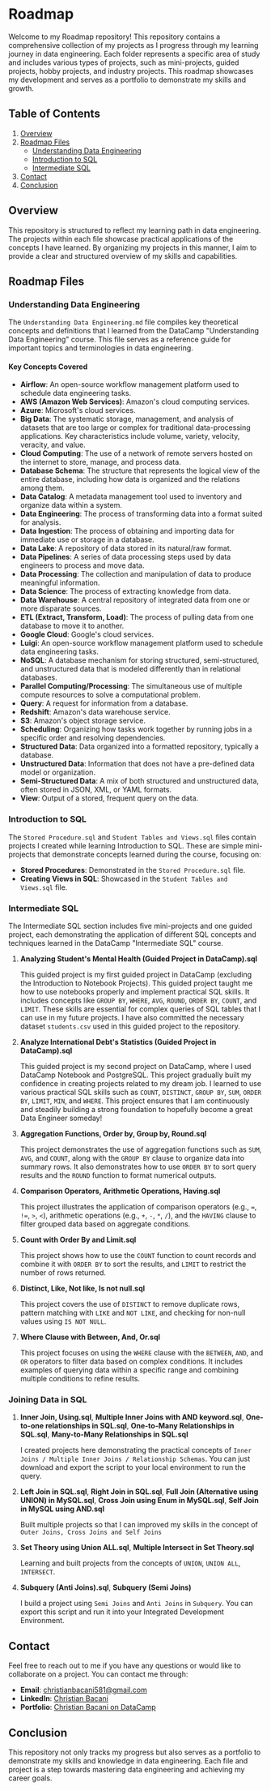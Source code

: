 # Roadmap

Welcome to my Roadmap repository! This repository contains a comprehensive collection of my projects as I progress through my learning journey in data engineering. Each folder represents a specific area of study and includes various types of projects, such as mini-projects, guided projects, hobby projects, and industry projects. This roadmap showcases my development and serves as a portfolio to demonstrate my skills and growth.

## Table of Contents
1. [Overview](#overview)
2. [Roadmap Files](#roadmap-files)
   - [Understanding Data Engineering](#understanding-data-engineering)
   - [Introduction to SQL](#introduction-to-sql)
   - [Intermediate SQL](#intermediate-sql)
3. [Contact](#contact)
4. [Conclusion](#conclusion)

## Overview

This repository is structured to reflect my learning path in data engineering. The projects within each file showcase practical applications of the concepts I have learned. By organizing my projects in this manner, I aim to provide a clear and structured overview of my skills and capabilities.

## Roadmap Files

### Understanding Data Engineering

The `Understanding Data Engineering.md` file compiles key theoretical concepts and definitions that I learned from the DataCamp "Understanding Data Engineering" course. This file serves as a reference guide for important topics and terminologies in data engineering.

#### Key Concepts Covered

- **Airflow**: An open-source workflow management platform used to schedule data engineering tasks.
- **AWS (Amazon Web Services)**: Amazon's cloud computing services.
- **Azure**: Microsoft's cloud services.
- **Big Data**: The systematic storage, management, and analysis of datasets that are too large or complex for traditional data-processing applications. Key characteristics include volume, variety, velocity, veracity, and value.
- **Cloud Computing**: The use of a network of remote servers hosted on the internet to store, manage, and process data.
- **Database Schema**: The structure that represents the logical view of the entire database, including how data is organized and the relations among them.
- **Data Catalog**: A metadata management tool used to inventory and organize data within a system.
- **Data Engineering**: The process of transforming data into a format suited for analysis.
- **Data Ingestion**: The process of obtaining and importing data for immediate use or storage in a database.
- **Data Lake**: A repository of data stored in its natural/raw format.
- **Data Pipelines**: A series of data processing steps used by data engineers to process and move data.
- **Data Processing**: The collection and manipulation of data to produce meaningful information.
- **Data Science**: The process of extracting knowledge from data.
- **Data Warehouse**: A central repository of integrated data from one or more disparate sources.
- **ETL (Extract, Transform, Load)**: The process of pulling data from one database to move it to another.
- **Google Cloud**: Google's cloud services.
- **Luigi**: An open-source workflow management platform used to schedule data engineering tasks.
- **NoSQL**: A database mechanism for storing structured, semi-structured, and unstructured data that is modeled differently than in relational databases.
- **Parallel Computing/Processing**: The simultaneous use of multiple compute resources to solve a computational problem.
- **Query**: A request for information from a database.
- **Redshift**: Amazon's data warehouse service.
- **S3**: Amazon's object storage service.
- **Scheduling**: Organizing how tasks work together by running jobs in a specific order and resolving dependencies.
- **Structured Data**: Data organized into a formatted repository, typically a database.
- **Unstructured Data**: Information that does not have a pre-defined data model or organization.
- **Semi-Structured Data**: A mix of both structured and unstructured data, often stored in JSON, XML, or YAML formats.
- **View**: Output of a stored, frequent query on the data.

### Introduction to SQL

The `Stored Procedure.sql` and `Student Tables and Views.sql` files contain projects I created while learning Introduction to SQL. These are simple mini-projects that demonstrate concepts learned during the course, focusing on:

- **Stored Procedures**: Demonstrated in the `Stored Procedure.sql` file.
- **Creating Views in SQL**: Showcased in the `Student Tables and Views.sql` file.

### Intermediate SQL

The Intermediate SQL section includes five mini-projects and one guided project, each demonstrating the application of different SQL concepts and techniques learned in the DataCamp "Intermediate SQL" course.

1. **Analyzing Student's Mental Health (Guided Project in DataCamp).sql**
   
   This guided project is my first guided project in DataCamp (excluding the Introduction to Notebook Projects). This guided project taught me how to use notebooks properly and implement practical SQL skills. It includes concepts like `GROUP BY`, `WHERE`, `AVG`, `ROUND`, `ORDER BY`, `COUNT`, and `LIMIT`. These skills are essential for complex queries of SQL tables that I can use in my future projects. I have also committed the necessary dataset `students.csv` used in this guided project to the repository.

2. **Analyze International Debt's Statistics (Guided Project in DataCamp).sql**
   
   This guided project is my second project on DataCamp, where I used DataCamp Notebook and PostgreSQL. This project gradually built my confidence in creating projects related to my dream job. I learned to use various practical SQL skills such as `COUNT`, `DISTINCT`, `GROUP BY`, `SUM`, `ORDER BY`, `LIMIT`, `MIN`, and `WHERE`. This project ensures that I am continuously and steadily building a strong foundation to hopefully become a great Data Engineer someday!

3. **Aggregation Functions, Order by, Group by, Round.sql**
   
   This project demonstrates the use of aggregation functions such as `SUM`, `AVG`, and `COUNT`, along with the `GROUP BY` clause to organize data into summary rows. It also demonstrates how to use `ORDER BY` to sort query results and the `ROUND` function to format numerical outputs.

4. **Comparison Operators, Arithmetic Operations, Having.sql**
   
   This project illustrates the application of comparison operators (e.g., `=`, `!=`, `>`, `<`), arithmetic operations (e.g., `+`, `-`, `*`, `/`), and the `HAVING` clause to filter grouped data based on aggregate conditions.

5. **Count with Order By and Limit.sql**
   
   This project shows how to use the `COUNT` function to count records and combine it with `ORDER BY` to sort the results, and `LIMIT` to restrict the number of rows returned.

6. **Distinct, Like, Not like, Is not null.sql**
   
   This project covers the use of `DISTINCT` to remove duplicate rows, pattern matching with `LIKE` and `NOT LIKE`, and checking for non-null values using `IS NOT NULL`.

7. **Where Clause with Between, And, Or.sql**
    
   This project focuses on using the `WHERE` clause with the `BETWEEN`, `AND`, and `OR` operators to filter data based on complex conditions. It includes examples of querying data within a specific range and combining multiple conditions to refine results.

### Joining Data in SQL

1. **Inner Join, Using.sql**, **Multiple Inner Joins with AND keyword.sql**, **One-to-one relationships in SQL.sql**, **One-to-Many Relationships in SQL.sql**, **Many-to-Many Relationships in SQL.sql**
   
   I created projects here demonstrating the practical concepts of `Inner Joins / Multiple Inner Joins / Relationship Schemas`. You can just download and export the script to your local environment to run the query.

3. **Left Join in SQL.sql**, **Right Join in SQL.sql**, **Full Join (Alternative using UNION) in MySQL.sql**, **Cross Join using Enum in MySQL.sql**, **Self Join in MySQL using AND.sql**
   
   Built multiple projects so that I can improved my skills in the concept of `Outer Joins, Cross Joins and Self Joins`

5. **Set Theory using Union ALL.sql**, **Multiple Intersect in Set Theory.sql**
   
   Learning and built projects from the concepts of `UNION`, `UNION ALL`, `INTERSECT`.

6. **Subquery (Anti Joins).sql**, **Subquery (Semi Joins)**

   I build a project using `Semi Joins` and `Anti Joins` in `Subquery`. You can export this script and run it into your Integrated Development Environment.
   

## Contact

Feel free to reach out to me if you have any questions or would like to collaborate on a project. You can contact me through:

- **Email**: [christianbacani581@gmail.com](mailto:christianbacani581@gmail.com)
- **LinkedIn**: [Christian Bacani](https://www.linkedin.com/in/christianebacani/)
- **Portfolio**: [Christian Bacani on DataCamp](https://www.datacamp.com/portfolio/bioy7bp5)

## Conclusion

This repository not only tracks my progress but also serves as a portfolio to demonstrate my skills and knowledge in data engineering. Each file and project is a step towards mastering data engineering and achieving my career goals.
